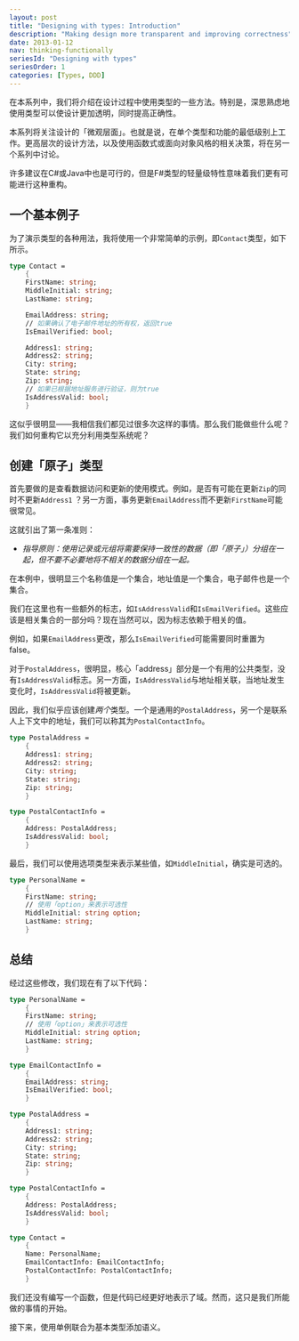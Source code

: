 ```yaml
---
layout: post
title: "Designing with types: Introduction"
description: "Making design more transparent and improving correctness"
date: 2013-01-12
nav: thinking-functionally
seriesId: "Designing with types"
seriesOrder: 1
categories: [Types, DDD]
---
```


在本系列中，我们将介绍在设计过程中使用类型的一些方法。特别是，深思熟虑地使用类型可以使设计更加透明，同时提高正确性。

本系列将关注设计的「微观层面」。也就是说，在单个类型和功能的最低级别上工作。更高层次的设计方法，以及使用函数式或面向对象风格的相关决策，将在另一个系列中讨论。

许多建议在C\#或Java中也是可行的，但是F\#类型的轻量级特性意味着我们更有可能进行这种重构。

## 一个基本例子 ##

为了演示类型的各种用法，我将使用一个非常简单的示例，即`Contact`类型，如下所示。

```fsharp
type Contact =
    {
    FirstName: string;
    MiddleInitial: string;
    LastName: string;

    EmailAddress: string;
    // 如果确认了电子邮件地址的所有权，返回true
    IsEmailVerified: bool;

    Address1: string;
    Address2: string;
    City: string;
    State: string;
    Zip: string;
    // 如果已根据地址服务进行验证，则为true
    IsAddressValid: bool;
    }

```

这似乎很明显——我相信我们都见过很多次这样的事情。那么我们能做些什么呢？我们如何重构它以充分利用类型系统呢？

## 创建「原子」类型 ##

首先要做的是查看数据访问和更新的使用模式。例如，是否有可能在更新`Zip`的同时不更新`Address1` ？另一方面，事务更新`EmailAddress`而不更新`FirstName`可能很常见。

这就引出了第一条准则：

* *指导原则：使用记录或元组将需要保持一致性的数据（即「原子」）分组在一起，但不要不必要地将不相关的数据分组在一起。*

在本例中，很明显三个名称值是一个集合，地址值是一个集合，电子邮件也是一个集合。

我们在这里也有一些额外的标志，如`IsAddressValid`和`IsEmailVerified`。这些应该是相关集合的一部分吗？现在当然可以，因为标志依赖于相关的值。

例如，如果`EmailAddress`更改，那么`IsEmailVerified`可能需要同时重置为false。

对于`PostalAddress`，很明显，核心「address」部分是一个有用的公共类型，没有`IsAddressValid`标志。另一方面，`IsAddressValid`与地址相关联，当地址发生变化时，`IsAddressValid`将被更新。

因此，我们似乎应该创建*两个*类型。一个是通用的`PostalAddress`，另一个是联系人上下文中的地址，我们可以称其为`PostalContactInfo`。

```fsharp
type PostalAddress =
    {
    Address1: string;
    Address2: string;
    City: string;
    State: string;
    Zip: string;
    }

type PostalContactInfo =
    {
    Address: PostalAddress;
    IsAddressValid: bool;
    }
```

最后，我们可以使用选项类型来表示某些值，如`MiddleInitial`，确实是可选的。

```fsharp
type PersonalName =
    {
    FirstName: string;
    // 使用「option」来表示可选性
    MiddleInitial: string option;
    LastName: string;
    }
```

## 总结 ##

经过这些修改，我们现在有了以下代码：

```fsharp
type PersonalName =
    {
    FirstName: string;
    // 使用「option」来表示可选性
    MiddleInitial: string option;
    LastName: string;
    }

type EmailContactInfo =
    {
    EmailAddress: string;
    IsEmailVerified: bool;
    }

type PostalAddress =
    {
    Address1: string;
    Address2: string;
    City: string;
    State: string;
    Zip: string;
    }

type PostalContactInfo =
    {
    Address: PostalAddress;
    IsAddressValid: bool;
    }

type Contact =
    {
    Name: PersonalName;
    EmailContactInfo: EmailContactInfo;
    PostalContactInfo: PostalContactInfo;
    }

```

我们还没有编写一个函数，但是代码已经更好地表示了域。然而，这只是我们所能做的事情的开始。

接下来，使用单例联合为基本类型添加语义。
